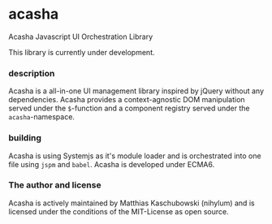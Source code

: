 # acasha
Acasha Javascript UI Orchestration Library

This library is currently under development.

### description

Acasha is a all-in-one UI management library inspired by jQuery without any
dependencies. Acasha provides a context-agnostic DOM manipulation served under
the `$`-function and a component registry served under the `acasha`-namespace.

### building

Acasha is using Systemjs as it's module loader and is orchestrated into one
file using `jspm` and `babel`. Acasha is developed under ECMA6.

### The author and license

Acasha is actively maintained by Matthias Kaschubowski (nihylum) and is licensed
under the conditions of the MIT-License as open source.
